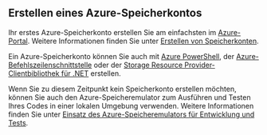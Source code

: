 ## <a name="create-an-azure-storage-account"></a>Erstellen eines Azure-Speicherkontos
Ihr erstes Azure-Speicherkonto erstellen Sie am einfachsten im [Azure-Portal](https://portal.azure.com). Weitere Informationen finden Sie unter [Erstellen von Speicherkonten](../articles/storage/storage-create-storage-account.md#create-a-storage-account).

Ein Azure-Speicherkonto können Sie auch mit [Azure PowerShell](../articles/storage/storage-powershell-guide-full.md), der [Azure-Befehlszeilenschnittstelle](../articles/storage/storage-azure-cli.md) oder der [Storage Resource Provider-Clientbibliothek für .NET](/dotnet/api/microsoft.azure.management.storage) erstellen.

Wenn Sie zu diesem Zeitpunkt kein Speicherkonto erstellen möchten, können Sie auch den Azure-Speicheremulator zum Ausführen und Testen Ihres Codes in einer lokalen Umgebung verwenden. Weitere Informationen finden Sie unter [Einsatz des Azure-Speicheremulators für Entwicklung und Tests](../articles/storage/storage-use-emulator.md).


